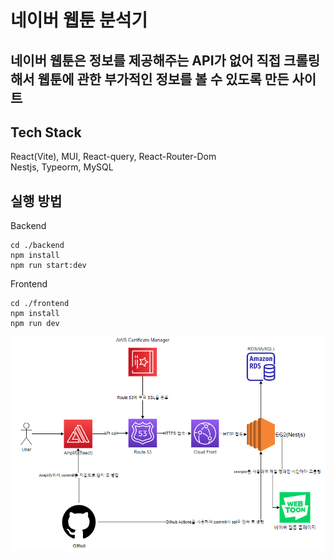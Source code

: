 # 네이버 웹툰 분석기

## 네이버 웹툰은 정보를 제공해주는 API가 없어 직접 크롤링해서 웹툰에 관한 부가적인 정보를 볼 수 있도록 만든 사이트

## Tech Stack

React(Vite), MUI, React-query, React-Router-Dom <br/>
Nestjs, Typeorm, MySQL

## 실행 방법

Backend

```
cd ./backend
npm install
npm run start:dev
```

Frontend

```
cd ./frontend
npm install
npm run dev
```

<img src="./img/architecture.png">
